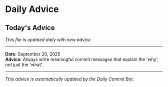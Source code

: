 # Daily Advice

## Today's Advice
*This file is updated daily with new advice.*

---

**Date:** September 20, 2025  
**Advice:** Always write meaningful commit messages that explain the 'why', not just the 'what'.

---

*This advice is automatically updated by the Daily Commit Bot.*
